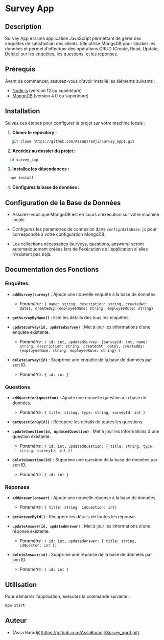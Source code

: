 # Survey App

## Description

Survey App est une application JavaScript permettant de gérer des enquêtes de satisfaction des clients. Elle utilise MongoDB pour stocker les données et permet d'effectuer des opérations CRUD (Create, Read, Update, Delete) sur les enquêtes, les questions, et les réponses.

## Prérequis

Avant de commencer, assurez-vous d'avoir installé les éléments suivants :

- [Node.js](https://nodejs.org/) (version 12 ou supérieure)
- [MongoDB](https://www.mongodb.com/try/download/community) (version 4.0 ou supérieure)

## Installation

Suivez ces étapes pour configurer le projet sur votre machine locale :

1. **Clonez le repository :**

```bash
   git clone https://github.com/AssaBaradji/Survey_app1.git

```

2. **Accédez au dossier du projet :**
 ```bash
   cd survey_app
 ```

3. **Installez les dépendances :**

 ```bash
   npm install
  ```


4. **Configurez la base de données :**

## Configuration de la Base de Données

- Assurez-vous que MongoDB est en cours d'exécution sur votre machine locale.
- Configurez les paramètres de connexion dans `config/database.js` pour correspondre à votre configuration MongoDB.

- Les collections nécessaires (surveys, questions, answers) seront automatiquement créées lors de l'exécution de l'application si elles n'existent pas déjà.

## Documentation des Fonctions

### Enquêtes

- **`addSurvey(survey)`** : Ajoute une nouvelle enquête à la base de données.

  - _Paramètre :_ `{ name: string, description: string, createdAt: date}, createdBy:{employeeName: string, employeeRole: string}`

- **`getSurveyByName()`** : liste les détails des tous les enquêtes.

- **`updateSurvey(id, updatedSurvey)`** : Met à jour les informations d'une enquête existante.

  - _Paramètre :_ `( id: int, updatedSurvey: {surveyId: int, name: string, description: string, createdAt: date}, createdBy:{employeeName: string, employeeRole: string} )`

- **`deleteSurvey(id)`** : Supprime une enquête de la base de données par son ID.
  - _Paramètre :_ `{ id: int }`

### Questions

- **`addQuestion(question)`** : Ajoute une nouvelle question à la base de données.

  - _Paramètre :_ `{ title: string, type: string, surveyId: int }`

- **`getQuestionById()`** : Récupère les détails de toutes les questions.

- **`updateQuestion(id, updatedQuestion)`** : Met à jour les informations d'une question existante.

  - _Paramètre :_ `( id: int, updatedQuestion: { title: string, type: string, surveyId: int })`

- **`deleteQuestion(id)`** : Supprime une question de la base de données par son ID.
  - _Paramètre :_ `{ id: int }`

### Réponses

- **`addAnswer(answer)`** : Ajoute une nouvelle réponse à la base de données.

  - _Paramètre :_ `{ title: string  idQuestion: int}`

- **`getAnswerById()`** : Récupère les détails de toutes les réponse.

- **`updateAnswer(id, updatedAnswer)`** : Met à jour les informations d'une réponse existante.

  - _Paramètre :_ `( id: int, updatedAnswer: { title: string, idQueston: int })`

- **`deleteAnswer(id)`** : Supprime une réponse de la base de données par son ID.
  - _Paramètre :_ `{ id: int }`

## Utilisation

Pour démarrer l'application, exécutez la commande suivante :

```bash
npm start
```

## Auteur

- (Assa Baradji)[https://github.com/AssaBaradji/Survey_app1.git].
